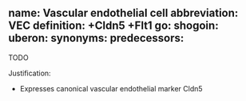 name: Vascular endothelial cell
abbreviation: VEC
definition: +Cldn5 +Flt1
go:
shogoin: 
uberon:
synonyms:
predecessors:
---

TODO

Justification:

* Expresses canonical vascular endothelial marker Cldn5
